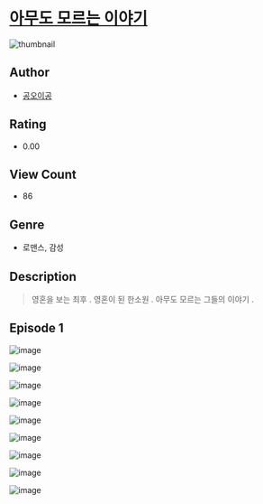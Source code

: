 # [아무도 모르는 이야기](https://comic.naver.com/challenge/list?titleId=810490)
![thumbnail](https://image-comic.pstatic.net/user_contents_data/challenge_comic/2023/05/23/366872/upload_7004002543683515448_480x623.jpeg)

## Author
- [공오이공](https://comic.naver.com/artistTitle?id=366872)

## Rating
- 0.00

## View Count
- 86

## Genre
- 로맨스, 감성

## Description
> 영혼을 보는 최후 . 영혼이 된 한소원 . 아무도 모르는 그들의 이야기 .


## Episode 1
![image](https://image-comic.pstatic.net/user_contents_data/challenge_comic/2023/05/23/366872/upload_3688791577900626787.jpeg)

![image](https://image-comic.pstatic.net/user_contents_data/challenge_comic/2023/05/23/366872/upload_3834306245887603250.jpeg)

![image](https://image-comic.pstatic.net/user_contents_data/challenge_comic/2023/05/23/366872/upload_7378412842312426293.jpeg)

![image](https://image-comic.pstatic.net/user_contents_data/challenge_comic/2023/05/23/366872/upload_3486122807865587761.jpeg)

![image](https://image-comic.pstatic.net/user_contents_data/challenge_comic/2023/05/23/366872/upload_7076110697324766822.jpeg)

![image](https://image-comic.pstatic.net/user_contents_data/challenge_comic/2023/05/23/366872/upload_7018357753788969316.jpeg)

![image](https://image-comic.pstatic.net/user_contents_data/challenge_comic/2023/05/23/366872/upload_7089851302592799801.jpeg)

![image](https://image-comic.pstatic.net/user_contents_data/challenge_comic/2023/05/23/366872/upload_4122542089583276901.jpeg)

![image](https://image-comic.pstatic.net/user_contents_data/challenge_comic/2023/05/23/366872/upload_7220221710558246499.jpeg)

